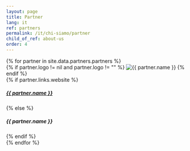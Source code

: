 ```yaml
---
layout: page
title: Partner
lang: it
ref: partners
permalink: /it/chi-siamo/partner
child_of_ref: about-us
order: 4
---
```


<div class="card-columns">
  {% for partner in site.data.partners.partners %}
  <div class="card border rounded">
    {% if partner.logo != nil and partner.logo != "" %}
    <img class="card-img-top" src="/assets/images/logos/{{ partner.ref }}.{{ partner.logo }}" alt="{{ partner.name }}">
    {% endif %}
    <div class="card-body">
      {% if partner.links.website %}
        <a href="partner.links.website" class="card-link"><h5 class="card-title">{{ partner.name }}</h5></a>
      {% else %}
        <h5 class="card-title">{{ partner.name }}</h5>
      {% endif %}
    </div>
  </div>
  {% endfor %}
</div>
